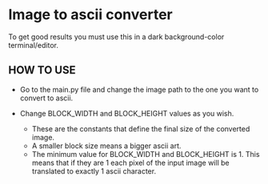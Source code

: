 # Image to ascii converter

To get good results you must use this in a dark background-color terminal/editor.

## HOW TO USE

- Go to the main.py file and change the image path to the one you want to convert to ascii.

- Change BLOCK_WIDTH and BLOCK_HEIGHT values as you wish.
    - These are the constants that define the final size of the converted image.
    - A smaller block size means a bigger ascii art.
    - The minimum value for BLOCK_WIDTH and BLOCK_HEIGHT is 1. This means that if they are 1 each pixel of the input image will be translated to exactly 1 ascii character.
